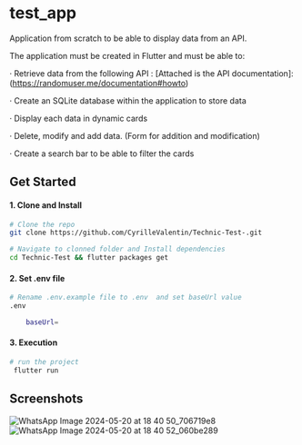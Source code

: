 # test_app
Application from scratch to be able to display data from an API.

The application must be created in Flutter and must be able to:

· Retrieve data from the following API : [Attached is the API documentation]:(https://randomuser.me/documentation#howto)

· Create an SQLite database within the application to store data

· Display each data in dynamic cards

· Delete, modify and add data. (Form for addition and modification)

· Create a search bar to be able to filter the cards

## Get Started
#### 1. Clone and Install

```bash
# Clone the repo
git clone https://github.com/CyrilleValentin/Technic-Test-.git

# Navigate to clonned folder and Install dependencies
cd Technic-Test && flutter packages get
```
#### 2. Set .env file

```bash
# Rename .env.example file to .env  and set baseUrl value
.env

    baseUrl=

```
#### 3. Execution
```bash
# run the project
 flutter run
```

## Screenshots 
  ![WhatsApp Image 2024-05-20 at 18 40 50_706719e8](https://github.com/CyrilleValentin/Technic-Test-/assets/105164707/efac4923-5130-42e0-9427-bca7da2c6c1d)
  ![WhatsApp Image 2024-05-20 at 18 40 52_060be289](https://github.com/CyrilleValentin/Technic-Test-/assets/105164707/b88e5a43-5fd8-431c-825b-2c2827bdafc0)
 
